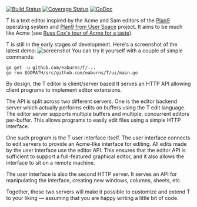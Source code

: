 [![Build Status](https://travis-ci.org/eaburns/T.svg?branch=master)](https://travis-ci.org/eaburns/T)
[![Coverage Status](https://coveralls.io/repos/eaburns/T/badge.svg?branch=master&service=github)](https://coveralls.io/github/eaburns/T?branch=master)
[![GoDoc](https://godoc.org/github.com/eaburns/T?status.svg)](https://godoc.org/github.com/eaburns/T)

T is a text editor inspired by the Acme and Sam editors
of the [Plan9](http://plan9.bell-labs.com/plan9/) operating system
and [Plan9 from User Space](https://swtch.com/plan9port/) project.
It aims to be much like Acme (see [Russ Cox's tour of Acme for a taste](http://research.swtch.com/acme)).


T is still in the early stages of development.
Here's a screenshot of the latest demo:
![screenshot](https://raw.githubusercontent.com/wiki/eaburns/T/screenshot.png)
You can try it yourself with a couple of simple commands:
```
go get -u github.com/eaburns/T/...
go run $GOPATH/src/github.com/eaburns/T/ui/main.go
```

By design, the T editor is client/server based
It serves an HTTP API allowing client programs to implement editor extensions.

The API is split across two different servers.
One is the editor backend server which actually performs edits on buffers using the T edit language.
The editor server supports multiple buffers and multiple, concurrent editors per-buffer.
This allows programs to easily edit files using a simple HTTP interface.

One such program is the T user interface itself.
The user interface connects to edit servers to provide an Acme-like interface for editing.
All edits made by the user interface use the editor API.
This ensures that the editor API is sufficient to support a full-featured graphical editor,
and it also allows the interface to sit on a remote machine.

The user interface is also the second HTTP server.
It serves an API for manipulating the interface, creating new windows, columns, sheets, etc.

Together, these two servers will make it possible to customize and extend T to your liking —
assuming that you are happy writing a little bit of code.
